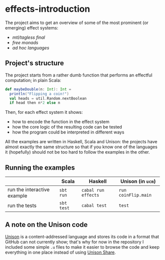 # effects-introduction

The project aims to get an overview of some of the most prominent (or emerging) effect systems:

- _mtl/tagless final_
- _free monads_
- _ad hoc languages_

## Project's structure
The project starts from a rather dumb function that performs an effectful computation; in plain Scala:

```scala
def maybeDouble(n: Int): Int =
  println("Flipping a coin!")
  val heads = util.Random.nextBoolean
  if head then n*2 else n
```

Then, for each effect system it shows:
- how to encode the function in the effect system
- how the core logic of the resulting code can be tested
- how the program could be interpreted in different ways

All the examples are written in Haskell, Scala and Unison: the projects have almost exactly the same
structure so that if you know one of the languages it (hopefully) should not be too hard to follow the
examples in the other.

## Running the examples

|                             | Scala      | Haskell             | Unison (in `ucm`)   |
|-----------------------------|------------|---------------------|---------------------|
| run the interactive example | `sbt run`  | `cabal run effects` | `run coinFlip.main` |
| run the tests               | `sbt test` | `cabal test`        | `test`              |

## A note on the Unison code

[Unison](https://www.unison-lang.org) is a content-addressed language and stores its code in a format that
GitHub can not currently show; that's why for now in the repository I included some simple `.u` files
to make it easier to browse the code and keep everything in one place instead of using
[Unison Share](https://share.unison-lang.org).
